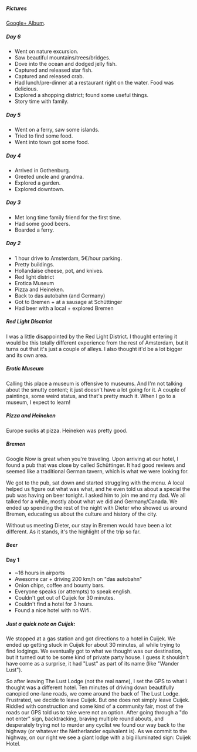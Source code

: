 ##### Pictures

<div class="g-post flex-video" data-href="https://plus.google.com/108941061687296997233/posts/jPsU6ZvF5BP"></div>

[Google+ Album](https://plus.google.com/108941061687296997233/posts/FYjHgM41FaS).

##### Day 6

* Went on nature excursion.
* Saw beautiful mountains/trees/bridges.
* Dove into the ocean and dodged jelly fish.
* Captured and released star fish.
* Captured and released crab.
* Had lunch/pre-dinner at a restaurant right on the water. Food was delicious.
* Explored a shopping district; found some useful things.
* Story time with family.

##### Day 5

* Went on a ferry, saw some islands.
* Tried to find some food.
* Went into town got some food.

##### Day 4

* Arrived in Gothenburg.
* Greeted uncle and grandma.
* Explored a garden.
* Explored downtown.

##### Day 3

* Met long time family friend for the first time.
* Had some good beers. 
* Boarded a ferry.


##### Day 2

* 1 hour drive to Amsterdam, 5€/hour parking.
* Pretty buildings.
* Hollandaise cheese, pot, and knives.
* Red light district
* Erotica Museum
* Pizza and Heineken.
* Back to das autobahn (and Germany)
* Got to Bremen + at a sausage at Schüttinger
* Had beer with a local + explored Bremen

##### Red Light Disctrict

I was a little disappointed by the Red Light District. I thought entering it would be this totally different experience from the rest of Amsterdam, but it turns out that it's just a couple of alleys. I also thought it'd be a lot bigger and its own area.

##### Erotic Museum

Calling this place a museum is offensive to museums. And I'm not talking about the smutty content; it just doesn't have a lot going for it. A couple of paintings, some weird status, and that's pretty much it. When I go to a museum, I expect to learn!

##### Pizza and Heineken

Europe sucks at pizza. Heineken was pretty good.


##### Bremen

Google Now is great when you're traveling. Upon arriving at our hotel, I found a pub that was close by called Schüttinger. It had good reviews and seemed like a traditional German tavern, which is what we were looking for.

We got to the pub, sat down and started struggling with the menu. A local helped us figure out what was what, and he even told us about a special the pub was having on beer tonight. I asked him to join me and my dad. We all talked for a while, mostly about what we did and Germany/Canada. We ended up spending the rest of the night with Dieter who showed us around Bremen, educating us about the culture and history of the city.

Without us meeting Dieter, our stay in Bremen would have been a lot different. As it stands, it's the highlight of the trip so far.


##### Beer

#### Day 1

* ~16 hours in airports
* Awesome car + driving 200 km/h on "das autobahn"
* Onion chips, coffee and bounty bars.
* Everyone speaks (or attempts) to speak english.
* Couldn't get out of Cuijek for 30 minutes.
* Couldn't find a hotel for 3 hours.
* Found a nice hotel with no Wifi.

##### Just a quick note on Cuijek:

We stopped at a gas station and got directions to a hotel in Cuijek. We ended up getting stuck in Cuijek for about 30 minutes, all while trying to find lodgings. We eventually got to what we thought was our destination, but it turned out to be some kind of private party house. I guess it shouldn't have come as a surprise, it had "Lust" as part of its name (like "Wander Lust").

So after leaving The Lust Lodge (not the real name), I set the GPS to what I thought was a different hotel. Ten minutes of driving down beautifully canopied one-lane roads, we come around the back of The Lust Lodge. Frustrated, we decide to leave Cuijek. But one does not simply leave Cuijek. Riddled with construction and some kind of a community fair, most of the roads our GPS told us to take were not an option. After going through a "do not enter" sign, backtracking, braving multiple round abouts, and desperately trying not to murder any cyclist we found our way back to the highway (or whatever the Netherlander equivalent is). As we commit to the highway, on our right we see a giant lodge with a big illuminated sign: Cuijek Hotel.


